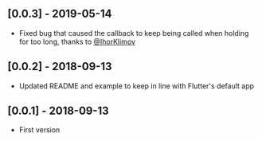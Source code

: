 ## [0.0.3] - 2019-05-14

* Fixed bug that caused the callback to keep being called when holding for too long, thanks to [@IhorKlimov](https://github.com/gildaswise/holding_gesture/pulls?q=is%3Apr+author%3AIhorKlimov)

## [0.0.2] - 2018-09-13

* Updated README and example to keep in line with Flutter's default app

## [0.0.1] - 2018-09-13

* First version
